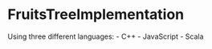 # FruitsTreeImplementation

Using three different languages:
            - C++ 
            - JavaScript 
            - Scala 

